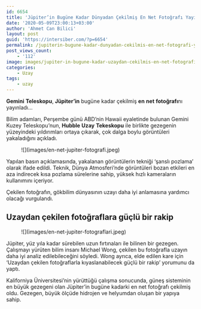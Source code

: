 ```yaml
---
id: 6654
title: 'Jüpiter’in Bugüne Kadar Dünyadan Çekilmiş En Net Fotoğrafı Yayınlandı'
date: '2020-05-09T23:00:13+03:00'
author: 'Ahmet Can Bilici'
layout: post
guid: 'https://intersiber.com/?p=6654'
permalink: /jupiterin-bugune-kadar-dunyadan-cekilmis-en-net-fotografi-yayinlandi/
post_views_count:
    - '112'
image: images/jupiter-in-bugune-kadar-uzaydan-cekilmis-en-net-fotografi-yayinlandi.jpeg
categories:
    - Uzay
tags:
    - uzay
---
```


**Gemini** **Teleskopu**, **Jüpiter’in** bugüne kadar çekilmiş **en** **net** **fotoğrafı**nı yayınladı…

Bilim adamları, Perşembe günü ABD’nin Hawaii eyaletinde bulunan Gemini Kuzey Teleskopu’nun, **Hubble** **Uzay** **Tekeskopu** ile birlikte gezegenin yüzeyindeki yıldırımları ortaya çıkarak, çok dalga boylu görüntüleri yakaladığını açıkladı.

<figure class="wp-block-image size-large">![](images/en-net-jupiter-fotografi.jpeg)</figure>Yapılan basın açıklamasında, yakalanan görüntülerin tekniği ‘şanslı pozlama’ olarak ifade edildi. Teknik, Dünya Atmosferi’nde görüntüleri bozan etkileri en aza indirecek kısa pozlama sürelerine sahip, yüksek hızlı kameraların kullanımını içeriyor.

Çekilen fotoğrafın, gökbilim dünyasının uzayı daha iyi anlamasına yardımcı olacağı vurgulandı.

## Uzaydan çekilen fotoğraflara güçlü bir rakip

<figure class="wp-block-image size-large">![](images/en-net-jupiter-fotograflari.jpeg)</figure>Jüpiter, yüz yıla kadar sürebilen uzun fırtınaları ile bilinen bir gezegen. Çalışmayı yürüten bilim insanı Michael Wong, çekilen bu fotoğrafla uzayın daha iyi analiz edilebileceğini söyledi. Wong ayrıca, elde edilen kare için ‘Uzaydan çekilen fotoğraflarla kıyaslanabilecek güçlü bir rakip’ yorumunu da yaptı.

Kaliforniya Üniversitesi’nin yürüttüğü çalışma sonucunda, güneş sisteminin en büyük gezegeni olan Jüpiter’in bugüne kadarki en net fotoğrafı çekilmiş oldu. Gezegen, büyük ölçüde hidrojen ve helyumdan oluşan bir yapıya sahip.